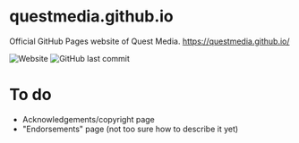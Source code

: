# questmedia.github.io
Official GitHub Pages website of Quest Media.
https://questmedia.github.io/

![Website](https://img.shields.io/website?down_message=offline&style=flat-square&up_message=online&url=https%3A%2F%2Fquestmedia.github.io) ![GitHub last commit](https://img.shields.io/github/last-commit/questmedia/questmedia.github.io?style=flat-square)
# To do
- Acknowledgements/copyright page
- "Endorsements" page (not too sure how to describe it yet)
